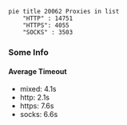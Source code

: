 
```mermaid
pie title 20062 Proxies in list
    "HTTP" : 14751
    "HTTPS": 4055
    "SOCKS" : 3503
```

### Some Info
#### Average Timeout

- mixed: 4.1s
- http: 2.1s
- https: 7.6s
- socks: 6.6s